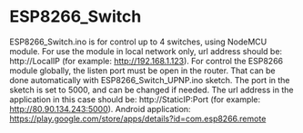 # ESP8266_Switch
ESP8266_Switch.ino is for control up to 4 switches, using NodeMCU module. For use the module in local network only, url address should be:
http://LocalIP (for example: http://192.168.1.123). For control the ESP8266 module globally, the listen port must be open in the router. 
That can be done automatically with ESP8266_Switch_UPNP.ino sketch. The port in the sketch is set to 5000, and can be changed if needed. The url address in the application in this case should be: http://StaticIP:Port (for example: http://80.90.134.243:5000).
Android application: https://play.google.com/store/apps/details?id=com.esp8266.remote

